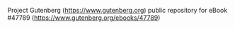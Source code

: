 Project Gutenberg (https://www.gutenberg.org) public repository for eBook #47789 (https://www.gutenberg.org/ebooks/47789)
